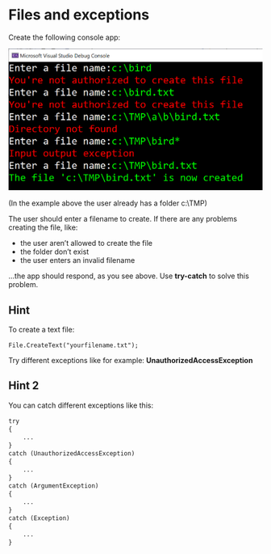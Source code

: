 ﻿# Files and exceptions

Create the following console app:

![](picture.png)

(In the example above the user already has a folder c:\TMP)

The user should enter a filename to create. If there are any problems creating the file, like:

- the user aren’t allowed to create the file
- the folder don’t exist
- the user enters an invalid filename

…the app should respond, as you see above. Use **try-catch** to solve this problem.

## Hint

To create a text file:

    File.CreateText("yourfilename.txt");

Try different exceptions like for example: **UnauthorizedAccessException**

## Hint 2

You can catch different exceptions like this:

    try
    {
        ...
    }
    catch (UnauthorizedAccessException)
    {
        ...
    }
    catch (ArgumentException)
    {
        ...
    }
    catch (Exception)
    {
        ...
    }